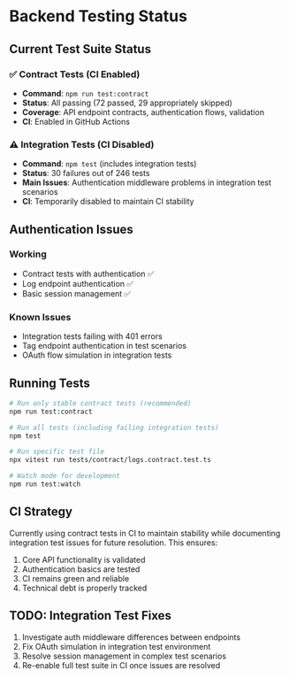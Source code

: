 # Backend Testing Status

## Current Test Suite Status

### ✅ Contract Tests (CI Enabled)
- **Command**: `npm run test:contract`
- **Status**: All passing (72 passed, 29 appropriately skipped)
- **Coverage**: API endpoint contracts, authentication flows, validation
- **CI**: Enabled in GitHub Actions

### ⚠️ Integration Tests (CI Disabled)
- **Command**: `npm test` (includes integration tests)
- **Status**: 30 failures out of 246 tests
- **Main Issues**: Authentication middleware problems in integration test scenarios
- **CI**: Temporarily disabled to maintain CI stability

## Authentication Issues

### Working
- Contract tests with authentication ✅
- Log endpoint authentication ✅  
- Basic session management ✅

### Known Issues
- Integration tests failing with 401 errors
- Tag endpoint authentication in test scenarios
- OAuth flow simulation in integration tests

## Running Tests

```bash
# Run only stable contract tests (recommended)
npm run test:contract

# Run all tests (including failing integration tests)
npm test

# Run specific test file
npx vitest run tests/contract/logs.contract.test.ts

# Watch mode for development
npm run test:watch
```

## CI Strategy

Currently using contract tests in CI to maintain stability while documenting integration test issues for future resolution. This ensures:

1. Core API functionality is validated
2. Authentication basics are tested
3. CI remains green and reliable
4. Technical debt is properly tracked

## TODO: Integration Test Fixes

1. Investigate auth middleware differences between endpoints
2. Fix OAuth simulation in integration test environment  
3. Resolve session management in complex test scenarios
4. Re-enable full test suite in CI once issues are resolved